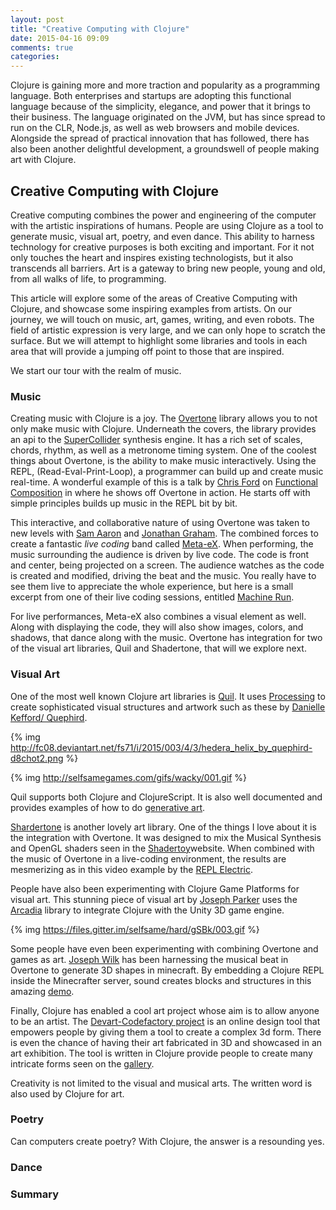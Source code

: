 ```yaml
---
layout: post
title: "Creative Computing with Clojure"
date: 2015-04-16 09:09
comments: true
categories: 
---
```


Clojure is gaining more and more traction and popularity as a programming language.  Both enterprises and startups are adopting this functional language because of the simplicity,
elegance, and power that it brings to their business.  The language originated on the JVM, but has since spread to run on the CLR, Node.js, as well as web browsers and mobile devices.
Alongside the spread of practical innovation that has followed, there has also been another delightful development, a groundswell of people making art with Clojure.

## Creative Computing with Clojure

Creative computing combines the power and engineering of the computer with the artistic inspirations of humans.  People are using Clojure as a tool to generate music, visual art, poetry, and
even dance.  This ability to harness technology for creative purposes is both exciting and important.  For it not only touches the heart and inspires existing technologists, but it also
transcends all barriers.  Art is a gateway to bring new people, young and old, from all walks of life,  to programming.

This article will explore some of the areas of Creative Computing with Clojure, and showcase some inspiring examples from artists. On our journey, we will touch on music, art, games, writing, and even robots.
The field of artistic expression is very large, and we can only hope to scratch the surface.  But we will attempt to highlight some libraries and tools in each area that will provide a jumping off point
to those that are inspired.

We start our tour with the realm of music.


### Music

Creating music with Clojure is a joy. The [Overtone](https://github.com/overtone/overtone) library allows you to not only make music with Clojure.  Underneath the covers, the library provides an api to the
[SuperCollider](http://supercollider.github.io/) synthesis engine.  It has a rich set of scales, chords, rhythm, as well as a metronome timing system.  One of the coolest things about Overtone, is the ability to
make music interactively.  Using the REPL, (Read-Eval-Print-Loop), a programmer can build up and create music real-time.  A wonderful example of this is a talk by [Chris Ford](https://twitter.com/ctford) on [Functional Composition](https://www.youtube.com/watch?v=Mfsnlbd-4xQ)
in where he shows off Overtone in action.  He starts off with simple principles builds up music in the REPL bit by bit.

This interactive, and collaborative nature of using Overtone was taken to new levels with [Sam Aaron](https://twitter.com/samaaron) and [Jonathan Graham](https://twitter.com/graham_jp). The combined forces to create a fantastic  _live coding_ band called [Meta-eX](http://meta-ex.com/). When performing,
the music surrounding the audience is driven by live code.  The code is front and center, being projected on a screen.  The audience watches as the code is created and modified, driving the beat and the music.  You really have to see them live to appreciate the whole experience, but here is a small excerpt from one of their live coding sessions, entitled [Machine Run](https://soundcloud.com/meta-ex/machine-run).

For live performances, Meta-eX also combines a visual element as well.  Along with displaying the code, they will also show images, colors, and shadows, that dance along with the music. Overtone has integration for two of the visual art libraries, Quil and Shadertone,  that will we explore next.

### Visual Art

One of the most well known Clojure art libraries is [Quil](https://github.com/quil/quil).  It uses [Processing](https://processing.org/reference/) to create sophisticated visual structures and artwork such as these by [Danielle Kefford/ Quephird](https://twitter.com/quephird).

{% img http://fc08.deviantart.net/fs71/i/2015/003/4/3/hedera_helix_by_quephird-d8chot2.png %}

{% img http://selfsamegames.com/gifs/wacky/001.gif %} 

Quil supports both Clojure and ClojureScript.  It is also well documented and provides examples of how to do [generative art](https://github.com/quil/quil-examples/blob/master/src/quil_sketches/gen_art/README.md).

[Shardertone](https://github.com/overtone/shadertone) is another lovely art library. One of the things I love about it is the integration with Overtone.  It was designed to mix the Musical Synthesis and OpenGL shaders seen in the [Shadertoy](https://www.shadertoy.com/)website.  When combined with the music of Overtone in a live-coding environment, the results are mesmerizing as in this video example by the [REPL Electric](https://vimeo.com/95988263).


People have also been experimenting with Clojure Game Platforms for visual art. This stunning piece of visual art by [Joseph Parker](https://twitter.com/jplur_) uses the [Arcadia](https://github.com/arcadia-unity/Arcadia) library to integrate Clojure with the Unity 3D game engine.

{% img https://files.gitter.im/selfsame/hard/gSBk/003.gif %}

Some people have even been experimenting with combining Overtone and games as art.  [Joseph Wilk](https://twitter.com/josephwilk) has been harnessing the musical beat in Overtone to generate 3D shapes in minecraft.  By embedding a Clojure REPL inside the Minecrafter server, sound creates blocks and structures in this amazing [demo](https://vimeo.com/120907923).

Finally, Clojure has enabled a cool art project whose aim is to allow anyone to be an artist.  The [Devart-Codefactory project](http://devartcodefactory.com/#/home) is an online design tool that empowers people by giving them a tool to create a complex 3d form.  There is even the chance of having their art fabricated in 3D and showcased in an art exhibition.  The tool is written in Clojure provide people to create many intricate forms seen on the [gallery](http://devartcodefactory.com/#/gallery).

Creativity is not limited to the visual and musical arts.  The written word is also used by Clojure for art.

### Poetry

Can computers create poetry?  With Clojure, the answer is a resounding yes.  


### Dance


### Summary 




